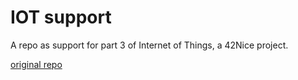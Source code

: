 # IOT support

A repo as support for part 3 of Internet of Things, a 42Nice project.

[original repo](https://github.com/Timothee-BRANDT/Iot)
